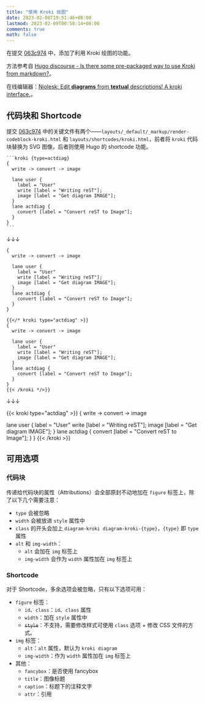 ```yaml
---
title: "使用 Kroki 绘图"
date: 2023-02-08T19:51:46+08:00
lastmod: 2023-02-09T00:58:14+08:00
comments: true
math: false
---
```


在提交 [063c974](https://github.com/alohaia/hugo-theme-daisilia/commit/063c974720900f1033b222469a4c757d7889ca62) 中，添加了利用 Kroki 绘图的功能。

方法参考自 [Hugo discourse - Is there some pre-packaged way to use Kroki from markdown?](https://discourse.gohugo.io/t/is-there-some-pre-packaged-way-to-use-kroki-from-markdown/36924/3)。

在线编辑器：[Niolesk: Edit **diagrams** from **textual** descriptions! A kroki interface.](https://niolesk.top/)。

<!--more-->

## 代码块和 Shortcode

提交 [063c974](https://github.com/alohaia/hugo-theme-daisilia/commit/063c974720900f1033b222469a4c757d7889ca62) 中的关键文件有两个——`layouts/_default/_markup/render-codeblock-kroki.html` 和 `layouts/shortcodes/kroki.html`，前者将 `kroki` 代码块替换为 SVG 图像，后者则使用 Hugo 的 shortcode 功能。

````
```kroki {type=actdiag}
{
  write -> convert -> image

  lane user {
    label = "User"
    write [label = "Writing reST"];
    image [label = "Get diagram IMAGE"];
  }
  lane actdiag {
    convert [label = "Convert reST to Image"];
  }
}
```
````

↓↓↓

```kroki {type=actdiag}
{
  write -> convert -> image

  lane user {
    label = "User"
    write [label = "Writing reST"];
    image [label = "Get diagram IMAGE"];
  }
  lane actdiag {
    convert [label = "Convert reST to Image"];
  }
}
```

```xxx
{{</* kroki type="actdiag" >}}
{
  write -> convert -> image

  lane user {
    label = "User"
    write [label = "Writing reST"];
    image [label = "Get diagram IMAGE"];
  }
  lane actdiag {
    convert [label = "Convert reST to Image"];
  }
}
{{< /kroki */>}}
```

↓↓↓

{{< kroki type="actdiag" >}}
{
  write -> convert -> image

  lane user {
    label = "User"
    write [label = "Writing reST"];
    image [label = "Get diagram IMAGE"];
  }
  lane actdiag {
    convert [label = "Convert reST to Image"];
  }
}
{{< /kroki >}}

## 可用选项

### 代码块

传递给代码块的属性（Attributions）会全部原封不动地加在 `figure` 标签上，除了以下几个需要注意：

- `type` 会被忽略
- `width` 会被放进 `style` 属性中
- `class` 的开头会加上 `diagram-kroki diagram-kroki-{type}`，`{type}` 即 `type` 属性
- `alt` 和 `img-width`：
    - `alt` 会加在 `img` 标签上
    - `img-width` 会作为 `width` 属性加在 `img` 标签上

### Shortcode

对于 Shortcode，多余选项会被忽略，只有以下选项可用：

- `figure` 标签：
    - `id`、`class`：`id`、`class` 属性
    - `width`：加在 `style` 属性中
    - ~~`style`~~：不支持，需要修改样式可使用 `class` 选项 + 修改 CSS 文件的方式。
- `img` 标签：
    - `alt`：`alt` 属性，默认为 `kroki diagram`
    - `img-width`：作为 `width` 属性加在 `img` 标签上
- 其他：
    - `fancybox`：是否使用 fancybox
    - `title`：图像标题
    - `caption`：标题下的注释文字
    - `attr`：引用
